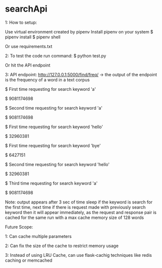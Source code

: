 # searchApi

1: How to setup:

Use virtual environment created by pipenv
Install pipenv on your system
$ pipenv install
$ pipenv shell

Or use requirements.txt

2: To test the code run command:
$ python test.py

Or hit the API endpoint

3: API endpoint:  http://127.0.0.1:5000/find/freq/<single word argument here> -> the output of the endpoint is the frequency of a word in a text corpus
  
$ First time requesting for search keyword 'a' 
  
$ 9081174698
  
$ Second time requesting for search keyword 'a' 
  
$ 9081174698
  
$ First time requesting for search keyword 'hello' 
  
$ 32960381
  
$ First time requesting for search keyword 'bye' 
  
$ 6427151
  
$ Second time requesting for search keyword 'hello' 
  
$ 32960381
  
$ Third time requesting for search keyword 'a' 
  
$ 9081174698

Note: output appears after 3 sec of time sleep if the keyword is search for the first time, next time if there is request made with previously search           keyword then it will appear immediately, as the request and response pair is cached for the same run with a max cache memory size of 128 words  
  

 Future Scope:
  
 1: Can cache multiple parameters
  
 2: Can fix the size of the cache to restrict memory usage
  
 3: Instead of using LRU Cache, can use flask-cachig techniques like redis caching or memcached
  
